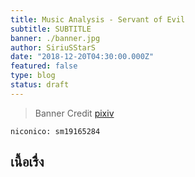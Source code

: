 ```yaml
---
title: Music Analysis - Servant of Evil
subtitle: SUBTITLE
banner: ./banner.jpg
author: SiriuSStarS
date: "2018-12-20T04:30:00.000Z"
featured: false
type: blog
status: draft
---
```


> Banner Credit [pixiv](https://www.pixiv.net/member_illust.php?mode=medium&illust_id=52048973)

`niconico: sm19165284`

## เนื้อเรื่ิง